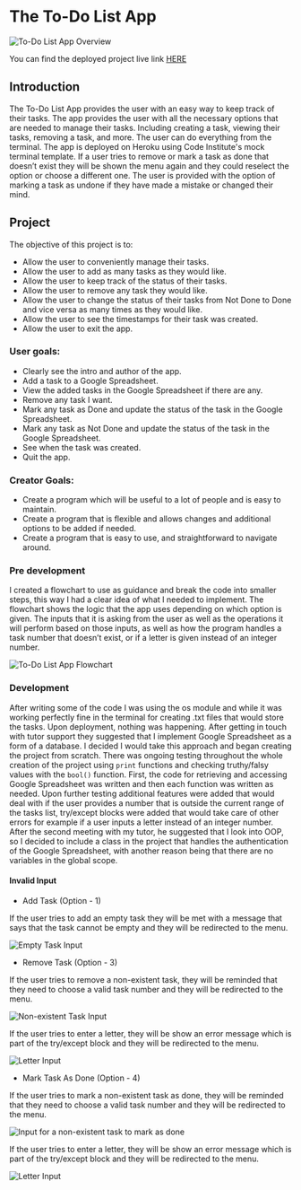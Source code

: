 # The To-Do List App
![To-Do List App Overview](https://github.com/devnickocodes/to-do-list-project/blob/main/documentation/to-do-list-app-overview.png)

You can find the deployed project live link [HERE](https://to-do-app-project-d0d8633fbefc.herokuapp.com/)

## Introduction

The To-Do List App provides the user with an easy way to keep track of their tasks. The app provides the user with all the necessary options that are needed to manage their tasks. Including creating a task, viewing their tasks, removing a task, and more. The user can do everything from the terminal. The app is deployed on Heroku using Code Institute's mock terminal template. If a user tries to remove or mark a task as done that doesn’t exist they will be shown the menu again and they could reselect the option or choose a different one. The user is provided with the option of marking a task as undone if they have made a mistake or changed their mind.

## Project 

The objective of this project is to:

- Allow the user to conveniently manage their tasks.
- Allow the user to add as many tasks as they would like.
- Allow the user to keep track of the status of their tasks.
- Allow the user to remove any task they would like.
- Allow the user to change the status of their tasks from Not Done to Done and vice versa as many times as they would like.
- Allow the user to see the timestamps for their task was created.
- Allow the user to exit the app.

### User goals:

- Clearly see the intro and author of the app.
- Add a task to a Google Spreadsheet.
- View the added tasks in the Google Spreadsheet if there are any.
- Remove any task I want.
- Mark any task as Done and update the status of the task in the Google Spreadsheet.
- Mark any task as Not Done and update the status of the task in the Google Spreadsheet.
- See when the task was created.
- Quit the app.

### Creator Goals:

- Create a program which will be useful to a lot of people and is easy to maintain. 
- Create a program that is flexible and allows changes and additional options to be added if needed.
- Create a program that is easy to use, and straightforward to navigate around.

### Pre development

I created a flowchart to use as guidance and break the code into smaller steps, this way I had a clear idea of what I needed to implement. The flowchart shows the logic that the app uses depending on which option is given. The inputs that it is asking from the user as well as the operations it will perform based on those inputs, as well as how the program handles a task number that doesn’t exist, or if a letter is given instead of an integer number.

![To-Do List App Flowchart](https://github.com/devnickocodes/to-do-list-project/blob/main/documentation/to-do-list-flowchart.png)

### Development

After writing some of the code I was using the os module and while it was working perfectly fine in the terminal for creating .txt files that would store the tasks. Upon deployment, nothing was happening. After getting in touch with tutor support they suggested that I implement Google Spreadsheet as a form of a database. I decided I would take this approach and began creating the project from scratch. There was ongoing testing throughout the whole creation of the project using `print` functions and checking truthy/falsy values with the `bool()` function. First, the code for retrieving and accessing Google Spreadsheet was written and then each function was written as needed. Upon further testing additional features were added that would deal with if the user provides a number that is outside the current range of the tasks list, try/except blocks were added that would take care of other errors for example if a user inputs a letter instead of an integer number. After the second meeting with my tutor, he suggested that I look into OOP, so I decided to include a class in the project that handles the authentication of the Google Spreadsheet, with another reason being that there are no variables in the global scope.

#### Invalid Input

- Add Task (Option - 1)

If the user tries to add an empty task they will be met with a message that says that the task cannot be empty and they will be redirected to the menu.

![Empty Task Input](https://github.com/devnickocodes/to-do-list-project/blob/main/documentation/enter-empty-task-add-task-option.png)

- Remove Task (Option - 3)

If the user tries to remove a non-existent task, they will be reminded that they need to choose a valid task number and they will be redirected to the menu.

![Non-existent Task Input](https://github.com/devnickocodes/to-do-list-project/blob/main/documentation/enter-a-non-existant-task-remove-task-option.png)

If the user tries to enter a letter, they will be show an error message which is part of the try/except block and they will be redirected to the menu.

![Letter Input](https://github.com/devnickocodes/to-do-list-project/blob/main/documentation/enter-a-letter-remove-task-option.png)

- Mark Task As Done (Option - 4)

If the user tries to mark a non-existent task as done, they will be reminded that they need to choose a valid task number and they will be redirected to the menu.

![Input for a non-existent task to mark as done](https://github.com/devnickocodes/to-do-list-project/blob/main/documentation/enter-a-non-existant-task-mark-task-as-done-option.png)

If the user tries to enter a letter, they will be show an error message which is part of the try/except block and they will be redirected to the menu.

![Letter Input](https://github.com/devnickocodes/to-do-list-project/blob/main/documentation/enter-a-letter-mark-task-as-done-option.png)